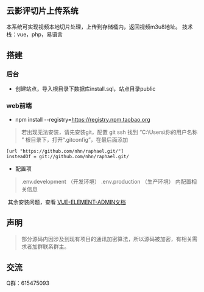 ## 云影评切片上传系统

本系统可实现视频本地切片处理，上传到存储桶内，返回视频m3u8地址。
技术栈：vue，php，易语言

## 搭建

### 后台

- 创建站点，导入根目录下数据库install.sql，站点目录public

### web前端

- npm install --registry=https://registry.npm.taobao.org

> 若出现无法安装，请先安装git，配置 git ssh
> 找到 “C:\Users\你的用户名称 ” 根目录下，打开“.gitconfig”，在最后面添加
> 
    [url "https://github.com/nhn/raphael.git/"]
    insteadOf = git://github.com/nhn/raphael.git/

-   配置项

>   .env.development （开发环境） .env.production （生产环境） 内配置相关信息

​	其余安装问题，查看 [VUE-ELEMENT-ADMIN文档](https://panjiachen.gitee.io/vue-element-admin-site/zh/guide/#%E5%AE%89%E8%A3%85)

## 声明

>   部分源码内因涉及到现有项目的通讯加密算法，所以源码被加密，有相关需求者加群联系群主。

## 交流

Q群：615475093
